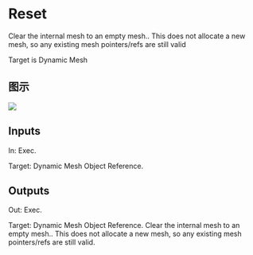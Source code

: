 # Reset

Clear the internal mesh to an empty mesh.. This does not allocate a new mesh, so any existing mesh pointers/refs are still valid

Target is Dynamic Mesh

## 图示

![]($-20221218-18453985.png)

## Inputs

In: Exec.

Target: Dynamic Mesh Object Reference.  

## Outputs

Out: Exec.

Target: Dynamic Mesh Object Reference. Clear the internal mesh to an empty mesh.. This does not allocate a new mesh, so any existing mesh pointers/refs are still valid.

